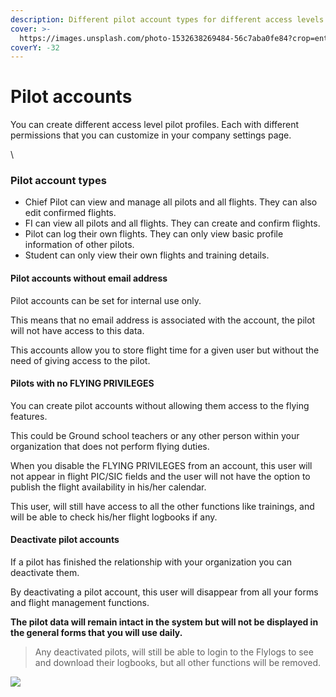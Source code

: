 ```yaml
---
description: Different pilot account types for different access levels
cover: >-
  https://images.unsplash.com/photo-1532638269484-56c7aba0fe84?crop=entropy&cs=tinysrgb&fm=jpg&ixid=MnwxOTcwMjR8MHwxfHNlYXJjaHwxMHx8cGlsb3R8ZW58MHx8fHwxNjc0NzE4NTc4&ixlib=rb-4.0.3&q=80
coverY: -32
---
```


# Pilot accounts

You can create different access level pilot profiles. Each with different permissions that you can customize in your company settings page.

\


### Pilot account types

* Chief Pilot can view and manage all pilots and all flights. They can also edit confirmed flights.
* FI can view all pilots and all flights. They can create and confirm flights.
* Pilot can log their own flights. They can only view basic profile information of other pilots.
* Student can only view their own flights and training details.



#### Pilot accounts without email address

Pilot accounts can be set for internal use only.&#x20;

This means that no email address is associated with the account, the pilot will not have access to this data.

This accounts allow you to store flight time for a given user but without the need of giving access to the pilot.





#### Pilots with no FLYING PRIVILEGES

You can create pilot accounts without allowing them access to the flying features.

This could be Ground school teachers or any other person within your organization that does not perform flying duties.

When you disable the FLYING  PRIVILEGES from an account, this user will not appear in flight PIC/SIC fields and the user will not have the option to publish the flight availability in his/her calendar.

This user, will still have access to all the other functions like trainings, and will be able to check his/her flight logbooks if any.



#### Deactivate pilot accounts

If a pilot has finished the relationship with your organization you can deactivate them.

By deactivating a pilot account, this user will disappear from all your forms and flight management functions.

**The pilot data will remain intact in the system but will not be displayed in the general forms that you will use daily.**

> Any deactivated pilots, will still be able to login to the Flylogs to see and download their logbooks, but all other functions will be removed.

![](https://tawk.link/61f94bae9bd1f31184da67e3/kb/attachments/23bhSItsv4.png)



####
